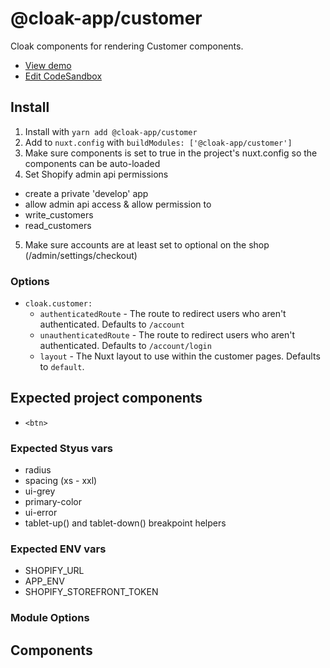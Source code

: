 # @cloak-app/customer

Cloak components for rendering Customer components.

- [View demo](https://cloak-customer.netlify.app)
- [Edit CodeSandbox](https://githubbox.com/BKWLD/cloak-customer)

## Install

1. Install with `yarn add @cloak-app/customer`
2. Add to `nuxt.config` with `buildModules: ['@cloak-app/customer']`
3. Make sure components is set to true in the project's nuxt.config so the components can be auto-loaded
4. Set Shopify admin api permissions
  - create a private 'develop' app
  - allow admin api access & allow permission to
  - write_customers
  - read_customers
5. Make sure accounts are at least set to optional on the shop (/admin/settings/checkout)

### Options

- `cloak.customer:`
  - `authenticatedRoute` - The route to redirect users who aren't authenticated. Defaults to `/account`
  - `unauthenticatedRoute` - The route to redirect users who aren't authenticated. Defaults to `/account/login`
  - `layout` - The Nuxt layout to use within the customer pages. Defaults to `default`.

## Expected project components
- `<btn>`

### Expected Styus vars
- radius
- spacing (xs - xxl)
- ui-grey
- primary-color
- ui-error
- tablet-up() and tablet-down() breakpoint helpers

### Expected ENV vars
- SHOPIFY_URL
- APP_ENV
- SHOPIFY_STOREFRONT_TOKEN

### Module Options

<!-- - `cloak.copy:`
  - `maxWidthClass` - The max width class to use to `max-w-medium` -->

## Components

<!-- ### `cloak-copy`

This is a generic copy renderer that can be used by other Cloak components so they can stay ignorant of the CMS.  For instance, a FAQ component with a CMS-specific adapater.  In this case, the FAQ component can just pass along the `content` content it was provided to `cloak-copy` and never know whether it is rendering markup from Redactor or rich text from Contentful.

- props:
  - `content` - Either an HTML string or a Contentful rich text JSON document
  - `balanceText` - Boolean, enables [vue-balance-text](https://github.com/BKWLD/vue-balance-text)
  - `unorphan` - Boolean, enables [vue-unorphan](https://github.com/BKWLD/vue-unorphan)
 -->
